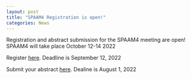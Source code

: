 ```yaml
---
layout: post
title: "SPAAM4 Registration is open!"
categories: News
---
```


Registration and abstract submission for the SPAAM4 meeting are open! SPAAM4 will take place  October 12-14 2022

Register [here](https://tinyurl.com/SPAAM4Reg). Deadline is September 12, 2022

Submit your abstract [here](https://tinyurl.com/SPAAM4Abs). Dealine is August 1, 2022